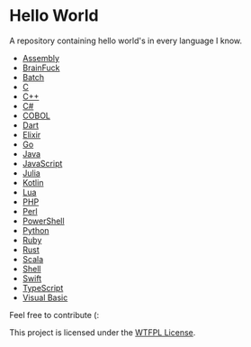 # Hello World

A repository containing hello world's in every language I know.

* [Assembly](hello-world.asm)
* [BrainFuck](hello-world.b)
* [Batch](hello-world.bat)
* [C](hello-world.c)
* [C++](hello-world.cpp)
* [C#](hello-world.cs)
* [COBOL](hello-world.cbl)
* [Dart](hello-world.dart)
* [Elixir](hello-world.cs)
* [Go](hello-world.go)
* [Java](hello-world.java)
* [JavaScript](hello-world.js)
* [Julia](hello-world.jl)
* [Kotlin](hello-world.kt)
* [Lua](hello-world.lua)
* [PHP](hello-world.php)
* [Perl](hello-world.pl)
* [PowerShell](hello-world.ps1)
* [Python](hello-world.py)
* [Ruby](hello-world.rb)
* [Rust](hello-world.rs)
* [Scala](hello-world.scala)
* [Shell](hello-world.sh)
* [Swift](hello-world.swift)
* [TypeScript](hello-world.ts)
* [Visual Basic](hello-world.vb)

Feel free to contribute (:

This project is licensed under the [WTFPL License](LICENSE.md).
